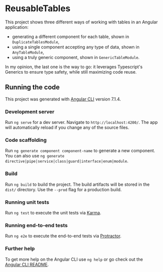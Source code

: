 # ReusableTables

This project shows three different ways of working with tables in an Angular application:

- generating a different component for each table, shown in `DuplicateTablesModule`,
- using a single component accepting any type of data, shown in `AnyTableModule`,
- using a truly generic component, shown in `GenericTableModule`.

In my opinion, the last one is the way to go: it leverages Typescript's Generics to ensure type safety, while still maximizing code reuse.

## Running the code

This project was generated with [Angular CLI](https://github.com/angular/angular-cli) version 7.1.4.

### Development server

Run `ng serve` for a dev server. Navigate to `http://localhost:4200/`. The app will automatically reload if you change any of the source files.

### Code scaffolding

Run `ng generate component component-name` to generate a new component. You can also use `ng generate directive|pipe|service|class|guard|interface|enum|module`.

### Build

Run `ng build` to build the project. The build artifacts will be stored in the `dist/` directory. Use the `--prod` flag for a production build.

### Running unit tests

Run `ng test` to execute the unit tests via [Karma](https://karma-runner.github.io).

### Running end-to-end tests

Run `ng e2e` to execute the end-to-end tests via [Protractor](http://www.protractortest.org/).

### Further help

To get more help on the Angular CLI use `ng help` or go check out the [Angular CLI README](https://github.com/angular/angular-cli/blob/master/README.md).
